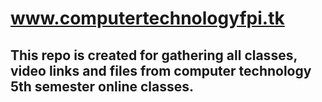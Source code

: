 # www.computertechnologyfpi.tk
## This repo is created for gathering all classes, video links and files from computer technology 5th semester online classes.
